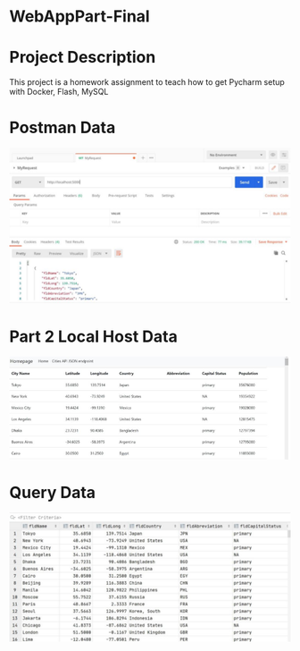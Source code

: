 # WebAppPart-Final

# Project Description

This project is a homework assignment to teach how to get Pycharm setup with Docker, Flash, MySQL

# Postman Data
![Postman](screenshots/postman.JPG)

# Part 2 Local Host Data

![Local Host Data](screenshots/Data.JPG)

# Query Data

![Query](screenshots/Query.JPG)
